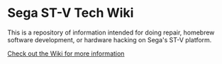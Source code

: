 # Sega ST-V Tech Wiki

This is a repository of information intended for doing repair, homebrew software development, or hardware hacking on Sega's ST-V platform.

[Check out the Wiki for more information](https://github.com/charlesmacd/Sega-ST-V-Tech-Wiki/wiki)
